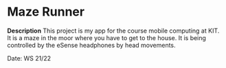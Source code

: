 # Maze Runner
**Description**  This project is my app for the course mobile computing at KIT. It is a maze in the moor where you have to get to the house. It is being controlled by the eSense headphones by head movements.  

Date: WS 21/22
